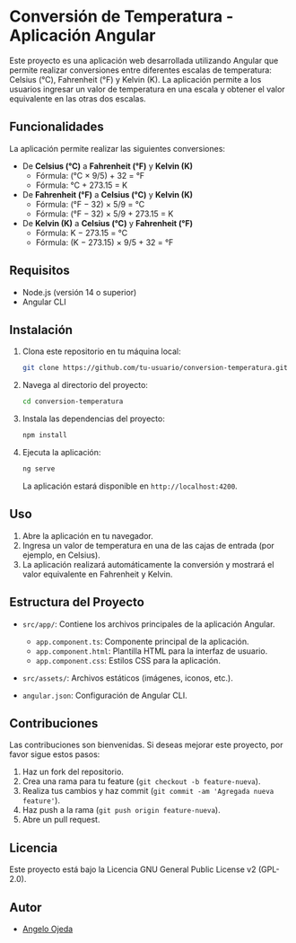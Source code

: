 # Conversión de Temperatura - Aplicación Angular

Este proyecto es una aplicación web desarrollada utilizando Angular que permite realizar conversiones entre diferentes escalas de temperatura: Celsius (°C), Fahrenheit (°F) y Kelvin (K). La aplicación permite a los usuarios ingresar un valor de temperatura en una escala y obtener el valor equivalente en las otras dos escalas.

## Funcionalidades

La aplicación permite realizar las siguientes conversiones:

- De **Celsius (°C)** a **Fahrenheit (°F)** y **Kelvin (K)**
  - Fórmula: (°C × 9/5) + 32 = °F
  - Fórmula: °C + 273.15 = K
- De **Fahrenheit (°F)** a **Celsius (°C)** y **Kelvin (K)**
  - Fórmula: (°F − 32) × 5/9 = °C
  - Fórmula: (°F − 32) × 5/9 + 273.15 = K
- De **Kelvin (K)** a **Celsius (°C)** y **Fahrenheit (°F)**
  - Fórmula: K − 273.15 = °C
  - Fórmula: (K − 273.15) × 9/5 + 32 = °F

## Requisitos

- Node.js (versión 14 o superior)
- Angular CLI

## Instalación

1. Clona este repositorio en tu máquina local:
   ```bash
   git clone https://github.com/tu-usuario/conversion-temperatura.git
   ```

2. Navega al directorio del proyecto:
   ```bash
   cd conversion-temperatura
   ```

3. Instala las dependencias del proyecto:
   ```bash
   npm install
   ```

4. Ejecuta la aplicación:
   ```bash
   ng serve
   ```

   La aplicación estará disponible en `http://localhost:4200`.

## Uso

1. Abre la aplicación en tu navegador.
2. Ingresa un valor de temperatura en una de las cajas de entrada (por ejemplo, en Celsius).
3. La aplicación realizará automáticamente la conversión y mostrará el valor equivalente en Fahrenheit y Kelvin.

## Estructura del Proyecto

- `src/app/`: Contiene los archivos principales de la aplicación Angular.
  - `app.component.ts`: Componente principal de la aplicación.
  - `app.component.html`: Plantilla HTML para la interfaz de usuario.
  - `app.component.css`: Estilos CSS para la aplicación.

- `src/assets/`: Archivos estáticos (imágenes, iconos, etc.).
- `angular.json`: Configuración de Angular CLI.

## Contribuciones

Las contribuciones son bienvenidas. Si deseas mejorar este proyecto, por favor sigue estos pasos:

1. Haz un fork del repositorio.
2. Crea una rama para tu feature (`git checkout -b feature-nueva`).
3. Realiza tus cambios y haz commit (`git commit -am 'Agregada nueva feature'`).
4. Haz push a la rama (`git push origin feature-nueva`).
5. Abre un pull request.

## Licencia

Este proyecto está bajo la Licencia GNU General Public License v2 (GPL-2.0).

## Autor

- [Angelo Ojeda](https://github.com/AngeloMihaelle)
